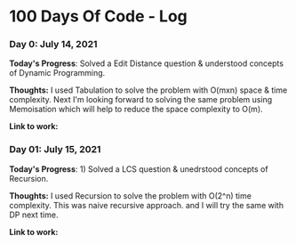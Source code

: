 # 100 Days Of Code - Log

### Day 0: July 14, 2021

**Today's Progress**: Solved a Edit Distance question & understood concepts of Dynamic Programming.

**Thoughts:** I used Tabulation to solve the problem with O(mxn) space & time complexity. Next I'm looking forward to solving the same problem using Memoisation which will help to reduce the space complexity to O(m).

**Link to work:** []()

### Day 01: July 15, 2021

**Today's Progress**: 1) Solved a LCS question & unedrstood concepts of Recursion.

**Thoughts:** I used Recursion to solve the problem with O(2^n) time complexity. This was  naive recursive approach. and I will try the same with DP next time.

**Link to work:** []()
